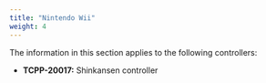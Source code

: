 ```yaml
---
title: "Nintendo Wii"
weight: 4
---
```


The information in this section applies to the following controllers:

- **TCPP-20017:** Shinkansen controller
